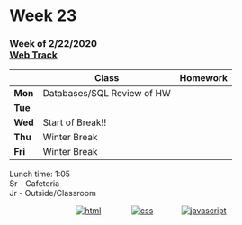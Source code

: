 <meta http-equiv="refresh" content="300"/>

# Week 23

### Week of 2/22/2020<br>[Web Track](/ap/curriculum/web)

|         | Class | Homework |
| ------- | ----- | -------- |
| **Mon** | Databases/SQL Review of HW |          |
| **Tue** |       |          |
| **Wed** | Start of Break!! |          |
| **Thu** | Winter Break |          |
| **Fri** | Winter Break |          |

Lunch time: 1:05  
Sr - Cafeteria  
Jr - Outside/Classroom  

<div style="text-align:center">
<a href="https://www.w3schools.com/html" target="_blank"><img src="\ap\assets\img\html-icon.jpg" alt="html" style="padding: 0px 25px"></a> <a href="https://www.w3schools.com/css" target="_blank"><img src="\ap\assets\img\css-icon.jpg" alt="css" style="padding: 0px 25px"></a><a href="https://www.w3schools.com/js" target="_blank"><img src="\ap\assets\img\js-icon.jpg" alt="javascript" style="padding: 0px 25px"></a>
</div>
